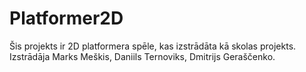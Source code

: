 # Platformer2D

Šis projekts ir 2D platformera spēle, kas izstrādāta kā skolas projekts. 
Izstrādāja Marks Meškis, Daniils Ternoviks, Dmitrijs Geraščenko.
